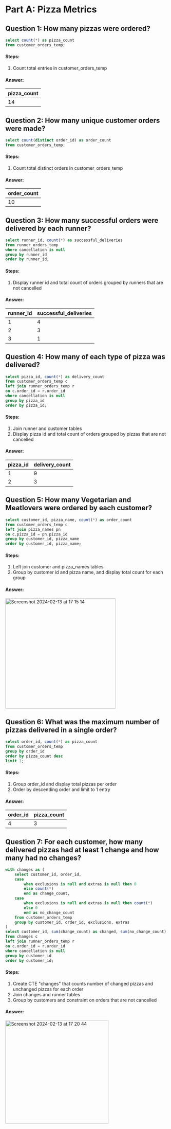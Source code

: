# Part A: Pizza Metrics

## Question 1: How many pizzas were ordered?
````sql
select count(*) as pizza_count
from customer_orders_temp;
````

#### Steps:
1. Count total entries in customer_orders_temp

#### Answer:
| pizza_count |
| ----------- |
|          14 |

## Question 2: How many unique customer orders were made?
````sql
select count(distinct order_id) as order_count
from customer_orders_temp;
````

#### Steps:
1. Count total distinct orders in customer_orders_temp

#### Answer:
| order_count |
| ----------- |
|          10 |

## Question 3: How many successful orders were delivered by each runner?
````sql
select runner_id, count(*) as successful_deliveries
from runner_orders_temp
where cancellation is null
group by runner_id
order by runner_id;
````

#### Steps:
1. Display runner id and total count of orders grouped by runners that are not cancelled

#### Answer:
| runner_id   | successful_deliveries |
| ----------- | --------------------- |
| 1           |                    4  |
| 2           |                    3  |
| 3           |                    1  |

## Question 4: How many of each type of pizza was delivered?
````sql
select pizza_id, count(*) as delivery_count
from customer_orders_temp c
left join runner_orders_temp r
on c.order_id = r.order_id
where cancellation is null
group by pizza_id
order by pizza_id;
````

#### Steps:
1. Join runner and customer tables
2. Display pizza id and total count of orders grouped by pizzas that are not cancelled

#### Answer:
| pizza_id    | delivery_count        |
| ----------- | --------------------- |
| 1           |                    9  |
| 2           |                    3  |

## Question 5: How many Vegetarian and Meatlovers were ordered by each customer?
````sql
select customer_id, pizza_name, count(*) as order_count
from customer_orders_temp c
left join pizza_names pn
on c.pizza_id = pn.pizza_id
group by customer_id, pizza_name
order by customer_id, pizza_name;
````

#### Steps:
1. Left join customer and pizza_names tables
2. Group by customer id and pizza name, and display total count for each group

#### Answer:
<img width="343" alt="Screenshot 2024-02-13 at 17 15 14" src="https://github.com/kevivuu/8-Week-SQL-Challenge/assets/155116890/50f34bad-14af-4d1e-9caa-85f79d71c98b">

## Question 6: What was the maximum number of pizzas delivered in a single order?
````sql
select order_id, count(*) as pizza_count
from customer_orders_temp
group by order_id
order by pizza_count desc
limit 1;
````

#### Steps:
1. Group order_id and display total pizzas per order
2. Order by descending order and limit to 1 entry

#### Answer:
| order_id    | pizza_count  |
| ----------- | ------------ |
| 4           |        3     |

## Question 7: For each customer, how many delivered pizzas had at least 1 change and how many had no changes?
````sql
with changes as (
	select customer_id, order_id,
	case
		when exclusions is null and extras is null then 0
		else count(*)
		end as change_count,
	case
		when exclusions is null and extras is null then count(*)
		else 0
		end as no_change_count
	from customer_orders_temp
	group by customer_id, order_id, exclusions, extras
)
select customer_id, sum(change_count) as changed, sum(no_change_count) as unchanged
from changes c
left join runner_orders_temp r
on c.order_id = r.order_id
where cancellation is null
group by customer_id
order by customer_id;
````

#### Steps:
1. Create CTE "changes" that counts number of changed pizzas and unchanged pizzas for each order
2. Join changes and runner tables
3. Group by customers and constraint on orders that are not cancelled

#### Answer:
<img width="321" alt="Screenshot 2024-02-13 at 17 20 44" src="https://github.com/kevivuu/8-Week-SQL-Challenge/assets/155116890/6647d54c-1c57-4b50-93a5-cdafc89ba0f1">
